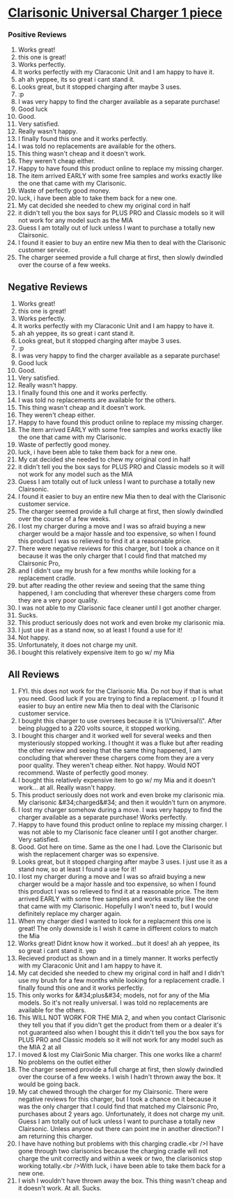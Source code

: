 # [Clarisonic Universal Charger 1 piece](https://products.checkmycream.com/products/Clarisonic-Universal-Charger-1-piece.html)

### Positive Reviews

<ol>
      <li>Works great!</li>
      <li>this one is great!</li>
      <li>Works perfectly.</li>
      <li>It works perfectly with my Claraconic Unit and I am happy to have it.</li>
      <li>ah ah yeppee, its so great i cant stand it.</li>
      <li>Looks great, but it stopped charging after maybe 3 uses.</li>
      <li>:p</li>
      <li>I was very happy to find the charger available as a separate purchase!  </li>
      <li>Good luck</li>
      <li>Good.  </li>
      <li>Very satisfied.</li>
      <li>Really wasn&#x27;t happy.</li>
      <li>I finally found this one and it works perfectly.</li>
      <li>I was told no replacements are available for the others.</li>
      <li>This thing wasn&#x27;t cheap and it doesn&#x27;t work.</li>
      <li>They weren&#x27;t cheap either.  </li>
      <li>Happy to have found this product online to replace my missing charger.  </li>
      <li>The item arrived EARLY with some free samples and works exactly like the one that came with my Clarisonic.</li>
      <li>Waste of perfectly good money.</li>
      <li>luck, i have been able to take them back for a new one.</li>
      <li>My cat decided she needed to chew my original cord in half</li>
      <li>it didn&#x27;t tell you the box says for PLUS PRO and Classic models so it will not work for any model such as the MIA</li>
      <li>Guess I am totally out of luck unless I want to purchase a totally new Clairsonic.</li>
      <li>I found it easier to buy an entire new Mia then to deal with the Clarisonic customer service.</li>
      <li>The charger seemed provide a full charge at first, then slowly dwindled over the course of a few weeks.</li>
</ol>


<h2>Negative Reviews</h2>
<ol>
<li> Works great!</li>
<li> this one is great!</li>
<li> Works perfectly.</li>
<li> It works perfectly with my Claraconic Unit and I am happy to have it.</li>
<li> ah ah yeppee, its so great i cant stand it.</li>
<li> Looks great, but it stopped charging after maybe 3 uses.</li>
<li> :p</li>
<li> I was very happy to find the charger available as a separate purchase!  </li>
<li> Good luck</li>
<li> Good.  </li>
<li> Very satisfied.</li>
<li> Really wasn&#x27;t happy.</li>
<li> I finally found this one and it works perfectly.</li>
<li> I was told no replacements are available for the others.</li>
<li> This thing wasn&#x27;t cheap and it doesn&#x27;t work.</li>
<li> They weren&#x27;t cheap either.  </li>
<li> Happy to have found this product online to replace my missing charger.  </li>
<li> The item arrived EARLY with some free samples and works exactly like the one that came with my Clarisonic.</li>
<li> Waste of perfectly good money.</li>
<li> luck, i have been able to take them back for a new one.</li>
<li> My cat decided she needed to chew my original cord in half</li>
<li> it didn&#x27;t tell you the box says for PLUS PRO and Classic models so it will not work for any model such as the MIA</li>
<li> Guess I am totally out of luck unless I want to purchase a totally new Clairsonic.</li>
<li> I found it easier to buy an entire new Mia then to deal with the Clarisonic customer service.</li>
<li> The charger seemed provide a full charge at first, then slowly dwindled over the course of a few weeks.</li>
<li> I lost my charger during a move and I was so afraid buying a new charger would be a major hassle and too expensive, so when I found this product I was so relieved to find it at a reasonable price.</li>
<li> There were negative reviews for this charger, but I took a chance on it because it was the only charger that I could find that matched my Clairsonic Pro,</li>
<li> and I didn&#x27;t use my brush for a few months while looking for a replacement cradle.</li>
<li> but after reading the other review and seeing that the same thing happened, I am concluding that wherever these chargers come from they are a very poor quality.  </li>
<li> I was not able to my Clarisonic face cleaner until I got another charger.</li>
<li> Sucks.</li>
<li> This product seriously does not work and even broke my clarisonic mia.</li>
<li> I just use it as a stand now, so at least I found a use for it!</li>
<li> Not happy.  </li>
<li> Unfortunately, it does not charge my unit.</li>
<li> I bought this relatively expensive item to go w/ my Mia</li>
</ol>

<h2>All Reviews</h2>

<ol>
    <li> FYI. this does not work for the Clarisonic Mia. Do not buy if that is what you need. Good luck if you are trying to find a replacement. :p I found it easier to buy an entire new Mia then to deal with the Clarisonic customer service.</li>
    <li> I bought this charger to use oversees because it is \\&quot;Universal\\&quot;.  After being plugged to a  220 volts source, it stopped working.</li>
    <li> I bought this charger and it worked well for several weeks and then mysteriously stopped working.  I thought it was a fluke but after reading the other review and seeing that the same thing happened, I am concluding that wherever these chargers come from they are a very poor quality.  They weren&#x27;t cheap either.  Not happy.  Would NOT recommend.  Waste of perfectly good money.</li>
    <li> I bought this relatively expensive item to go w/ my Mia and it doesn&#x27;t work... at all.  Really wasn&#x27;t happy.</li>
    <li> This product seriously does not work and even broke my clarisonic mia. My clarisonic &amp;#34;charged&amp;#34; and then it wouldn&#x27;t turn on anymore.</li>
    <li> I lost my charger somehow during a move.  I was very happy to find the charger available as a separate purchase!  Works perfectly.</li>
    <li> Happy to have found this product online to replace my missing charger.  I was not able to my Clarisonic face cleaner until I got another charger. Very satisfied.</li>
    <li> Good.  Got here on time.  Same as the one I had.  Love the Clarisonic but wish the replacement charger was so expensive.</li>
    <li> Looks great, but it stopped charging after maybe 3 uses. I just use it as a stand now, so at least I found a use for it!</li>
    <li> I lost my charger during a move and I was so afraid buying a new charger would be a major hassle and too expensive, so when I found this product I was so relieved to find it at a reasonable price. The item arrived EARLY with some free samples and works exactly like the one that came with my Clarisonic. Hopefully I won&#x27;t need to, but I would definitely replace my charger again.</li>
    <li> When my charger died I wanted to look for a replacment  this one is great! The only downside is I wish it came in different colors to match the Mia</li>
    <li> Works great! Didnt know how it worked...but it does! ah ah yeppee, its so great i cant stand it. yep</li>
    <li> Recieved product as shown and in a timely manner. It works perfectly with my Claraconic Unit and I am happy to have it.</li>
    <li> My cat decided she needed to chew my original cord in half and I didn&#x27;t use my brush for a few months while looking for a replacement cradle. I finally found this one and it works perfectly.</li>
    <li> This only works for &amp;#34;plus&amp;#34; models, not for any of the Mia models. So it&#x27;s not really universal. I was told no replacements are available for the others.</li>
    <li> This WILL NOT WORK FOR THE MIA 2, and when you contact Clarisonic they tell you that if you didn&#x27;t get the product from them or a dealer it&#x27;s not guaranteed also when I bought this it didn&#x27;t tell you the box says for PLUS PRO and Classic models so it will not work for any model such as the MIA 2 at all</li>
    <li> I moved &amp; lost my ClairSonic Mia charger. This one works like a charm! No problems on the outlet either</li>
    <li> The charger seemed provide a full charge at first, then slowly dwindled over the course of a few weeks. I wish I hadn&#x27;t thrown away the box. It would be going back.</li>
    <li> My cat chewed through the charger for my Clairsonic. There were negative reviews for this charger, but I took a chance on it because it was the only charger that I could find that matched my Clairsonic Pro, purchases about 2 years ago. Unfortunately, it does not charge my unit. Guess I am totally out of luck unless I want to purchase a totally new Clairsonic. Unless anyone out there can point me in another direction? I am returning this charger.</li>
    <li> I have have nothing but problems with this charging cradle.&lt;br /&gt;I have gone through two clarisonics because the charging cradle will not charge the unit correctly and within a week or two, the clarisonics stop working totally.&lt;br /&gt;With luck, i have been able to take them back for a new one.</li>
    <li> I wish I wouldn&#x27;t have thrown away the box. This thing wasn&#x27;t cheap and it doesn&#x27;t work. At all.  Sucks.</li>
</ol>




